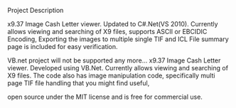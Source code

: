 Project Description

x9.37 Image Cash Letter viewer. Updated to C#.Net(VS 2010). Currently allows viewing and searching of X9 files, supports ASCII or EBCIDIC Encoding, Exporting the images to multiple single TIF and ICL File summary page is included for easy verification. 

VB.net project will not be supported any more...
x9.37 Image Cash Letter viewer. Developed using VB.Net. Currently allows viewing and searching of X9 files. The code also has image manipulation code, specifically multi page TIF file handling that you might find useful,


open source under the MIT license and is free for commercial use.

